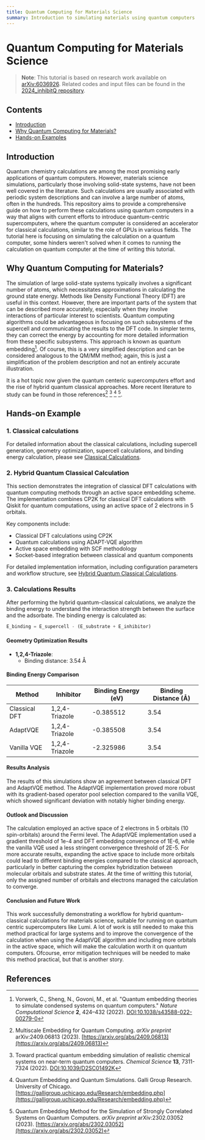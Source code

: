 ```yaml
---
title: Quantum Computing for Materials Science
summary: Introduction to simulating materials using quantum computers
---
```


# Quantum Computing for Materials Science

> **Note**: This tutorial is based on research work available on [arXiv:6036926](https://arxiv.org/submit/6036926/view). Related codes and input files can be found in the [2024_inhibitQ repository](https://github.com/MarcMaussner/2024_inhibitQ/tree/main/phase2_submission).

## Contents

- [Introduction](#introduction)
- [Why Quantum Computing for Materials?](#why-quantum-computing-for-materials)
- [Hands-on Examples](#hands-on-examples)

## Introduction

Quantum chemistry calculations are among the most promising early applications of quantum computers. However, materials science simulations, particularly those involving solid-state systems, have not been well covered in the literature. Such calculations are usually associated with periodic system descriptions and can involve a large number of atoms, often in the hundreds. This repository aims to provide a comprehensive guide on how to perform these calculations using quantum computers in a way that aligns with current efforts to introduce quantum-centric supercomputers, where the quantum computer is considered an accelerator for classical calculations, similar to the role of GPUs in various fields. The tutorial here is focusing on simulating the calculation on a quantum computer, some hinders weren't solved when it comes to running the calculation on quantum computer at the time of writing this tutorial.

## Why Quantum Computing for Materials?

The simulation of large solid-state systems typically involves a significant number of atoms, which necessitates approximations in calculating the ground state energy. Methods like Density Functional Theory (DFT) are useful in this context. However, there are important parts of the system that can be described more accurately, especially when they involve interactions of particular interest to scientists. Quantum computing algorithms could be advantageous in focusing on such subsystems of the supercell and communicating the results to the DFT code. In simpler terms, they can correct the energy by accounting for more detailed information from these specific subsystems. This approach is known as quantum embedding[^1]. Of course, this is a very simplified description and can be considered analogous to the QM/MM method; again, this is just a simplification of the problem description and not an entirely accurate illustration. 

It is a hot topic now given the quantum centeric supercomputers effort and the rise of hybrid quantum classical approaches. More recent literature to study can be found in those references[^2] [^3] [^4] [^5].

## Hands-on Example

### 1. Classical calculations
For detailed information about the classical calculations, including supercell generation, geometry optimization, supercell calculations, and binding energy calculation, please see [Classical Calculations](classical_calculations.md).

### 2. Hybrid Quantum Classical Calculation

This section demonstrates the integration of classical DFT calculations with quantum computing methods through an active space embedding scheme. The implementation combines CP2K for classical DFT calculations with Qiskit for quantum computations, using an active space of 2 electrons in 5 orbitals.

Key components include:
- Classical DFT calculations using CP2K
- Quantum calculations using ADAPT-VQE algorithm
- Active space embedding with SCF methodology
- Socket-based integration between classical and quantum components

For detailed implementation information, including configuration parameters and workflow structure, see [Hybrid Quantum Classical Calculations](hybrid_quantum_classical.md).

### 3. Calculations Results

After performing the hybrid quantum-classical calculations, we analyze the binding energy to understand the interaction strength between the surface and the adsorbate. The binding energy is calculated as:

```python
E_binding = E_supercell - (E_substrate + E_inhibitor)
```

#### Geometry Optimization Results
- **1,2,4-Triazole**:
  - Binding distance: 3.54 Å

#### Binding Energy Comparison

| Method | Inhibitor | Binding Energy (eV) | Binding Distance (Å) |
|--------|-----------|-------------------|--------------------|
| Classical DFT | 1,2,4-Triazole | -0.385512 | 3.54 |
| AdaptVQE | 1,2,4-Triazole | -0.385508 | 3.54 |
| Vanilla VQE | 1,2,4-Triazole | -2.325986 | 3.54 |

#### Results Analysis

The results of this simulations show an agreement between classical DFT and AdaptVQE method. The AdaptVQE implementation proved more robust with its gradient-based operator pool selection compared to the vanilla VQE, which showed significant deviation with notably higher binding energy.

#### Outlook and Discussion

The calculation employed an active space of 2 electrons in 5 orbitals (10 spin-orbitals) around the Fermi level. The AdaptVQE implementation used a gradient threshold of 1e-4 and DFT embedding convergence of 1E-6, while the vanilla VQE used a less stringent convergence threshold of 2E-5. For more accurate results, expanding the active space to include more orbitals could lead to different binding energies compared to the classical approach, particularly in better capturing the complex hybridization between molecular orbitals and substrate states. At the time of writting this tutorial, only the assigned number of orbitals and electrons managed the calculation to converge.

#### Conclusion and Future Work

This work successfully demonstrating a workflow for hybrid quantum-classical calculations for materials science, suitable for running on quantum centric supercomputers like Lumi. A lot of work is still needed to make this method practical for large systems and to improve the convergence of the calculation when using the AdaptVQE algorithm and including more orbitals in the active space, which will make the calculation worth it on quantum computers. Ofcourse, error mitigation techniques will be needed to make this method practical, but that is another story.

## References

[^1]: Vorwerk, C., Sheng, N., Govoni, M., et al. "Quantum embedding theories to simulate condensed systems on quantum computers." *Nature Computational Science* **2**, 424–432 (2022). [DOI:10.1038/s43588-022-00279-0](https://doi.org/10.1038/s43588-022-00279-0)

[^2]: Multiscale Embedding for Quantum Computing. *arXiv preprint* arXiv:2409.06813 (2023). [https://arxiv.org/abs/2409.06813](https://arxiv.org/abs/2409.06813)

[^3]: Toward practical quantum embedding simulation of realistic chemical systems on near-term quantum computers. *Chemical Science* **13**, 7311-7324 (2022). [DOI:10.1039/D2SC01492K](https://pubs.rsc.org/en/content/articlelanding/2022/sc/d2sc01492k)

[^4]: Quantum Embedding and Quantum Simulations. Galli Group Research. University of Chicago. [https://galligroup.uchicago.edu/Research/embedding.php](https://galligroup.uchicago.edu/Research/embedding.php)

[^5]: Quantum Embedding Method for the Simulation of Strongly Correlated Systems on Quantum Computers. *arXiv preprint* arXiv:2302.03052 (2023). [https://arxiv.org/abs/2302.03052](https://arxiv.org/abs/2302.03052)